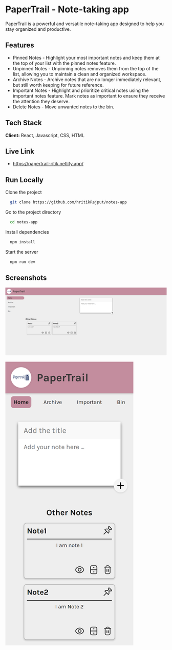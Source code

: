 # PaperTrail - Note-taking app

PaperTrail is a powerful and versatile note-taking app designed to help you stay organized and productive.

## Features

- Pinned Notes - Highlight your most important notes and keep them at the top of your list with the pinned notes feature.
- Unpinned Notes - Unpinning notes removes them from the top of the list, allowing you to maintain a clean and organized workspace.
- Archive Notes - Archive notes that are no longer immediately relevant, but still worth keeping for future reference.
- Important Notes - Highlight and prioritize critical notes using the important notes feature. Mark notes as important to ensure they receive the attention they deserve.
- Delete Notes - Move unwanted notes to the bin.

## Tech Stack

**Client:** React, Javascript, CSS, HTML

## Live Link

- https://papertrail-ritik.netlify.app/

## Run Locally

Clone the project

```bash
  git clone https://github.com/hritikRajput/notes-app
```

Go to the project directory

```bash
  cd notes-app
```

Install dependencies

```bash
  npm install
```

Start the server

```bash
  npm run dev
```

## Screenshots

<img src="public/papertrail-desktop.png" alt="Preview Desktop version"/>
<br>
<br>
<img src="public/papertrail-mobile.png" alt="Preview mobile version" width="400"/>
